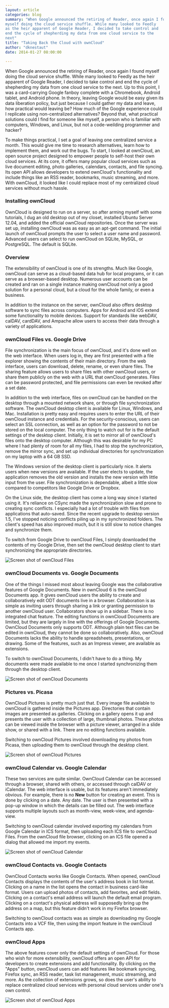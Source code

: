 ```yaml
---
layout: article
categories: blog
summary: "When Google announced the retiring of Reader, once again I found
myself doing the cloud service shuffle. While many looked to Feedly
as the heir apparent of Google Reader, I decided to take control and
end the cycle of shepherding my data from one cloud service to the
next"
title: "Taking Back the Cloud with ownCloud"
author: "dknestaut"
date: 2014-01-27 08:00:00

---
```


When Google announced the retiring of Reader, once again I found
myself doing the cloud service shuffle. While many looked to Feedly
as the heir apparent of Google Reader, I decided to take control and
end the cycle of shepherding my data from one cloud service to the
next. Up to this point, I was a card-carrying Google fanboy complete
with a Chromebook, Android tablet, and Android phone. In theory,
leaving Google would be easy given its data liberation policy, but
just because I could gather my data and leave, how practical would
leaving be? How much of the Google experience could I replicate
using non-centralized alternatives? Beyond that, what practical
solutions could I find for someone like myself, a person who is
familiar with computers, Windows, and Linux, but not a code-weilding
programmer and hacker?

To make things practical, I set a goal of leaving one centralized
service a month. This would give me time to research alternatives,
learn how to implement them, and work out the bugs. To start, I
looked at ownCloud, an open source project designed to empower
people to self-host their own cloud services. At its core, it offers
many popular cloud services such as live document editing, photo
galleries, calendars, contacts, and file syncing. Its open API
allows developers to extend ownCloud's functionality and include
things like an RSS reader, bookmarks, music streaming, and more.
With ownCloud, it looked like I could replace most of my centralized
cloud services without much hassle.

### Installing ownCloud


OwnCloud is designed to run on a server, so after arming myself with
some tutorials, I dug an old desktop out of my closet, installed
Ubuntu Server 12.04, and added the official ownCloud repositories.
Once the server was set up, installing ownCloud was as easy as an
apt-get command. The initial launch of ownCloud prompts the user to
select a user name and password. Advanced users can select to run
ownCloud on SQLite, MySQL, or PostgreSQL. The default is SQLite.

### Overview

The extensibility of ownCloud is one of its strengths. Much like
Google, ownCloud can serve as a cloud-based data hub for local
programs, or it can serve as a browser-based desktop. Numerous user
accounts can be created and ran on a single instance making ownCloud
not only a good solution for a personal cloud, but a cloud for the
whole family, or even a business.

In addition to the instance on the server, ownCloud also offers
desktop software to sync files across computers. Apps for Android
and iOS extend some functionality to mobile devices. Support for
standards like webDAV, calDAV, cardDAV, and Ampache allow users to
access their data through a variety of applications.

### ownCloud Files vs. Google Drive

File synchronization is the main focus of ownCloud, and it's done
well on the web interface. When users log in, they are first
presented with a file explorer showing the contents of their main
directory. From the web interface, users can download, delete,
rename, or even share files. The sharing feature allows users to
share files with other ownCloud users, or share them publicly on the
web with a URL that ownCloud generates. Files can be password
protected, and file permissions can even be revoked after a set
date.

In addition to the web interface, files on ownCloud can be handled
on the desktop through a mounted network share, or through file
synchronization software. The ownCloud desktop client is available
for Linux, Windows, and Mac. Installation is pretty easy and
requires users to enter the URL of their ownCloud instance and
credentials. For the security-conscious, users can select an SSL
connection, as well as an option for the password to not be stored
on the local computer. The only thing to watch out for is the
default settings of the desktop client. Initially, it is set to
mirror all of ownCloud's files onto the desktop computer. Although
this was desirable for my PC where I had plenty of room for all my
files, I had to stop the synchronization, remove the mirror sync,
and set up individual directories for synchronization on my laptop
with a 64 GB SSD.

The Windows version of the desktop client is particularly nice. It
alerts users when new versions are available. If the user elects to
update, the application removes the old version and installs the new
version with little input from the user. File synchronization is
dependable, albeit a little slow compared to competitors like Google
Drive or Dropbox.

On the Linux side, the desktop client has come a long way since I
started using it. It's reliance on CSync made the synchronization
slow and prone to creating sync conflicts. I especially had a lot of
trouble with files from applications that auto-saved. Since the
recent upgrade to desktop version 1.5, I've stopped noticing
conflicts piling up in my synchronized folders. The client's speed
has also improved much, but it is still slow to notice changes and
synchronize them.

To switch from Google Drive to ownCloud Files, I simply downloaded
the contents of my Google Drive, then set the ownCloud desktop
client to start synchronizing the appropriate directories.

![Screen shot of ownCloud Files](/assets/images/posts/2014/owncloud/ownCloud%20Files.png)

### ownCloud Documents vs. Google Documents

One of the things I missed most about leaving Google was the collaborative features of Google Documents. New in ownCloud 6 is the ownCloud Documents app. It gives ownCloud users the ability to create and collaboratively edit ODT documents live in a browser. Collaboration is as simple as inviting users through sharing a link or granting permission to another ownCloud user. Collaborators show up in a sidebar. There is no integrated chat feature. The editing functions in ownCloud Documents are limited, but they are largely in line with the offerings of Google Documents. OwnCloud Documents only supports ODT. Although plain text files can be edited in ownCloud, they cannot be done so collaboratively. Also, ownCloud Documents lacks the ability to handle spreadsheets, presentations, or drawing. Some of the features, such as an Impress viewer, are available as extensions.

To switch to ownCloud Documents, I didn't have to do a thing. My
documents were made available to me once I started synchronizing
them through the desktop client.

![Screen shot of ownCloud Documents](/assets/images/posts/2014/owncloud/ownCloud%20Documents.png)

### Pictures vs. Picasa

OwnCloud Pictures is pretty much just that. Every image file
available to ownCloud is gathered inside the Pictures app.
Directories that contain images are presented as galleries. Clicking
on a gallery opens it up and presents the user with a collection of
large, thumbnail photos. These photos can be viewed inside the
browser with a picture viewer, arranged in a slide show, or shared
with a link. There are no editing functions available.

Switching to ownCloud Pictures involved downloading my photos from
Picasa, then uploading them to ownCloud through the desktop client.

![Screen shot of ownCloud Pictures](/assets/images/posts/2014/owncloud/ownCloud%20Pictures.png)

### ownCloud Calendar vs. Google Calendar

These two services are quite similar. OwnCloud Calendar can be
accessed through a browser, shared with others, or accessed through
calDAV or iCalendar. The web interface is usable, but its features
aren't immediately obvious. For example, there is no **New** button
for creating an event. This is done by clicking on a date. Any date.
The user is then presented with a pop-up window in which the details
can be filled out. The web interface supports multiple layouts such
as month-view, week-view, and agenda-view.

Switching to ownCloud calendar involved exporting my calendars from
Google Calendar in ICS format, then uploading each ICS file to
ownCloud Files. From the ownCloud file browser, clicking on an ICS
file opened a dialog that allowed me import my events.

![Screen shot of ownCloud Calendar](/assets/images/posts/2014/owncloud/ownCloud%20calendar.png)

### ownCloud Contacts vs. Google Contacts

OwnCloud Contacts works like Google Contacts. When opened, ownCloud
Contacts displays the contents of the user's address book in list
format. Clicking on a name in the list opens the contact in business
card-like format. Users can upload photos of contacts, add
favorites, and edit fields. Clicking on a contact's email address
will launch the default email program. Clicking on a contact's
physical address will supposedly bring up the address on a map, but
this feature didn't work in my Firefox browser.

Switching to ownCloud contacts was as simple as downloading my
Google Contacts into a VCF file, then using the import feature in
the ownCloud Contacts app.

### ownCloud Apps

The above features cover only the default settings of ownCloud. For
those who wish for more extensibility, ownCloud offers an open API
for developers to create extensions and add functionality. By
clicking on the "Apps" button, ownCloud users can add features like
bookmark syncing, Firefox sync, an RSS reader, task list management,
music streaming, and more. As the collection of extensions grows, so
does the user's ability to replace centralized cloud services with
personal cloud services under one's own control.

![Screen shot of ownCloud Apps](/assets/images/posts/2014/owncloud/ownCloud%20Apps.png)

